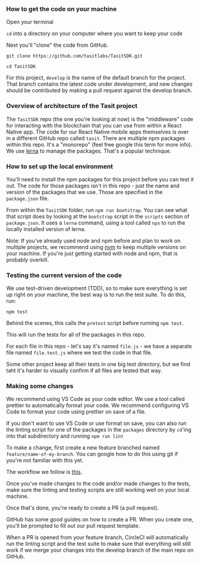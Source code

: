 ### How to get the code on your machine

Open your terminal

`cd` into a directory on your computer where you want to keep your code

Next you'll "clone" the code from GitHub.

`git clone https://github.com/tasitlabs/TasitSDK.git`

`cd TasitSDK`

For this project, `develop` is the name of the default branch for the project. That branch contains the latest code under development, and new changes should be contributed by making a pull request against the develop branch.

###  Overview of architecture of the Tasit project
The `TasitSDK` repo (the one you're looking at now) is the "middleware" code for interacting with the blockchain that you can use from within a React Native app. The code for our React Native mobile apps themselves is over in a different GitHub repo called `tasit`.
There are multiple npm packages within this repo. It's a "monorepo" (feel free google this term for more info). We use [lerna](https://lernajs.io/) to manage the packages. That's a popular technique.

### How to set up the local environment
You'll need to install the npm packages for this project before you can test it out. The code for those packages isn't in this repo - just the name and version of the packages that we use. Those are specified in the `package.json` file.

From within the `TasitSDK` folder, run `npm run bootstrap`. You can see what that script does by looking at the `bootstrap` script in the `scripts` section of `package.json`. It uses a `lerna` command, using a tool called `npx` to run the locally installed version of lerna.

Note: If you've already used node and npm before and plan to work on multiple projects, we recommend using [nvm](https://github.com/creationix/nvm) to keep multiple versions on your machine. If you're just getting started with node and npm, that is probably overkill.

### Testing the current version of the code
We use test-driven development (TDD), so to make sure everything is set up right on your machine, the best way is to run the test suite. To do this, run:

`npm test`

Behind the scenes, this calls the `pretest` script before running `npm test`.

This will run the tests for all of the packages in this repo.

For each file in this repo - let's say it's named `file.js` - we have a separate file named `file.test.js` where we test the code in that file.

Some other project keep all their tests in one big test directory, but we find taht it's harder to visually confirm if all files are tested that way.

### Making some changes

We recommend using VS Code as your code editor. We use a tool called prettier to automatically format your code. We recommend configuring VS Code to format your code using prettier on save of a file.

If you don't want to use VS Code or use format on save, you can also run the linting script for one of the packages in the `packages` directory by `cd`'ing into that subdirectory and running `npm run lint`

To make a change, first create a new feature branched named `feature/name-of-my-branch`. You can google how to do this using git if you're not familiar with this yet.

The workflow we follow is [this](https://www.atlassian.com/git/tutorials/comparing-workflows/forking-workflow).

Once you've made changes to the code and/or made changes to the tests, make sure the linting and testing scripts are still working well on your local machine.

Once that's done, you're ready to create a PR (a pull request).

GitHub has some good guides on how to create a PR. When you create one, you'll be prompted to fill out our pull request template.

When a PR is opened from your feature branch, CircleCI will automatically run the linting script and the test suite to make sure that everything will still work if we merge your changes into the develop branch of the main repo on GitHub.
